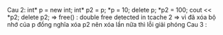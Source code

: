 Cau 2:
 int* p = new int;
 int* p2 = p;
 *p = 10;
 delete p; 
*p2 = 100;
 cout << *p2;
 delete p2;
=>  free() : double free detected in tcache 2
=> vì đã xóa bộ nhớ của p đồng nghĩa xóa p2 nên xóa lần nữa thì lỗi giải phóng 
Cau 3 :


